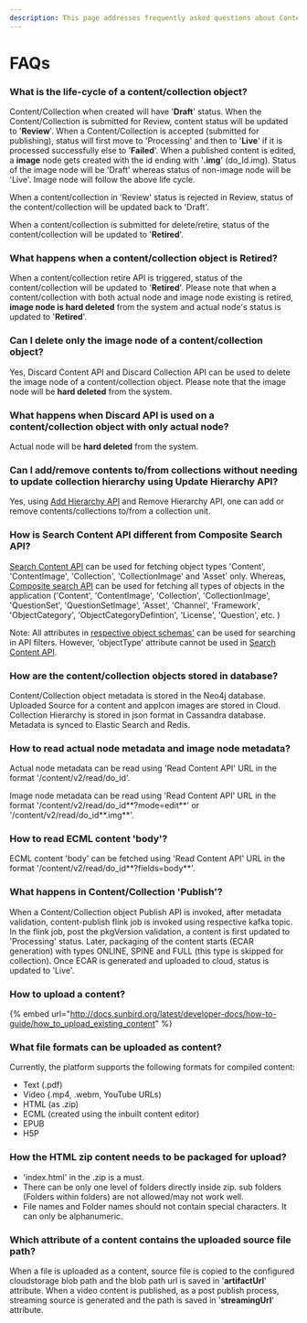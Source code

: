 ```yaml
---
description: This page addresses frequently asked questions about Content Service.
---
```


# FAQs

### What is the life-cycle of a content/collection object?

Content/Collection when created will have '**Draft**' status. When the Content/Collection is submitted for Review, content status will be updated to '**Review**'. When a Content/Collection is accepted (submitted for publishing), status will first move to 'Processing' and then to '**Live**' if it is processed successfully else to '**Failed**'. When a published content is edited, a **image** node gets created with the id ending with '**.img**' (do\_Id.img). Status of the image node will be 'Draft' whereas status of non-image node will be 'Live'. Image node will follow the above life cycle.&#x20;

When a content/collection in 'Review' status is rejected in Review, status of the content/collection will be updated back to 'Draft'.

When a content/collection is submitted for delete/retire, status of the content/collection will be updated to '**Retired**'.&#x20;

### What happens when a content/collection object is Retired?

When a content/collection retire API is triggered, status of the content/collection will be updated to '**Retired**'. Please note that when a content/collection with both actual node and image node existing is retired, **image node is hard deleted** from the system and actual node's status is updated to '**Retired**'.

### Can I delete only the image node of a content/collection object?

Yes, Discard Content API and Discard Collection API can be used to delete the image node of a content/collection object. Please note that the image node will be **hard deleted** from the system.

### What happens when Discard API is used on a content/collection object with only actual node?

Actual node will be **hard deleted** from the system.

### Can I add/remove contents to/from collections without needing to update collection hierarchy using Update Hierarchy API?

Yes, using [Add Hierarchy API](http://docs.sunbird.org/latest/apis/collectionapi/index.html#operation/Add%20Collection%20Hierarchy) and Remove Hierarchy API, one can add or remove contents/collections to/from a collection unit.

### How is Search Content API different from Composite Search API?

[Search Content API](http://docs.sunbird.org/latest/apis/contentapi/index.html#operation/Search%20Content) can be used for fetching object types 'Content', 'ContentImage', 'Collection', 'CollectionImage' and 'Asset' only. Whereas, [Composite search API](http://docs.sunbird.org/latest/apis/searchapi/#tag/Search-APIs) can be used for fetching all types of objects in the application ('Content', 'ContentImage', 'Collection', 'CollectionImage', 'QuestionSet', 'QuestionSetImage', 'Asset', 'Channel', 'Framework', 'ObjectCategory', 'ObjectCategoryDefintion', 'License', 'Question', etc. )

Note: All attributes in [respective object schemas'](https://github.com/project-sunbird/knowledge-platform/tree/master/schemas) can be used for searching in API filters. However, 'objectType' attribute cannot be used in [Search Content API](http://docs.sunbird.org/latest/apis/contentapi/index.html#operation/Search%20Content).

### How are the content/collection objects stored in database?

Content/Collection object metadata is stored in the Neo4j database. Uploaded Source for a content and appIcon images are stored in Cloud. Collection Hierarchy is stored in json format in Cassandra database. Metadata is synced to Elastic Search and Redis.

### How to read actual node metadata and image node metadata?

Actual node metadata can be read using 'Read Content API' URL in the format '/content/v2/read/do\_id'.&#x20;

Image node metadata can be read using 'Read Content API' URL in the format '/content/v2/read/do\_id**?mode=edit**' or '/content/v2/read/do\_id**.img**'.&#x20;

### How to read ECML content 'body'?

ECML content 'body' can be fetched using 'Read Content API' URL in the format '/content/v2/read/do\_id**?fields=body**'. &#x20;

### What happens in Content/Collection 'Publish'?&#x20;

When a Content/Collection object Publish API is invoked, after metadata validation, content-publish flink job is invoked using respective kafka topic. In the flink job, post the pkgVersion validation, a content is first updated to 'Processing' status. Later, packaging of the content starts (ECAR generation) with types ONLINE, SPINE and FULL (this type is skipped for collection). Once ECAR is generated and uploaded to cloud, status is updated to 'Live'.  &#x20;

### How to upload a content?

{% embed url="http://docs.sunbird.org/latest/developer-docs/how-to-guide/how_to_upload_existing_content" %}

### What file formats can be uploaded as content?

Currently, the platform supports the following formats for compiled content:

* Text (.pdf)
* Video (.mp4, .webm, YouTube URLs)
* HTML (as .zip)
* ECML (created using the inbuilt content editor)
* EPUB
* H5P

### How the HTML zip content needs to be packaged for upload?

* 'index.html' in the .zip is a must.
* There can be only one level of folders directly inside zip. sub folders (Folders within folders) are not allowed/may not work well.
* File names and Folder names should not contain special characters. It can only be alphanumeric.

### Which attribute of a content contains the uploaded source file path?

When a file is uploaded as a content, source file is copied to the configured cloudstorage blob path and the blob path url is saved in '**artifactUrl**' attribute. When a video content is published, as a post publish process, streaming source is generated and the path is saved in '**streamingUrl**' attribute.

